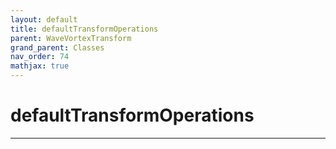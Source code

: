 ```yaml
---
layout: default
title: defaultTransformOperations
parent: WaveVortexTransform
grand_parent: Classes
nav_order: 74
mathjax: true
---
```


#  defaultTransformOperations




---

